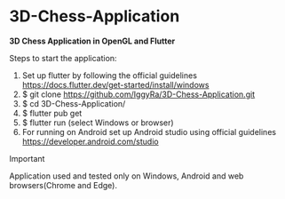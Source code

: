 # 3D-Chess-Application
**3D Chess Application in OpenGL and Flutter**

Steps to start the application:
1. Set up flutter by following the official guidelines https://docs.flutter.dev/get-started/install/windows
2. $ git clone https://github.com/IggyRa/3D-Chess-Application.git                
3. $ cd 3D-Chess-Application/              
4. $ flutter pub get
5. $ flutter run (select Windows or browser)
6. For running on Android set up Android studio using official guidelines https://developer.android.com/studio
   
> [!IMPORTANT]
> Application used and tested only on Windows, Android and web browsers(Chrome and Edge).
